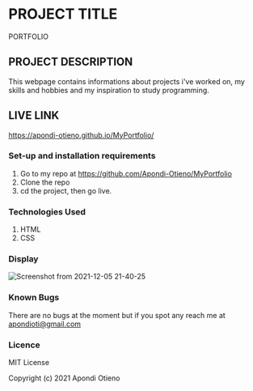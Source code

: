 # PROJECT TITLE
PORTFOLIO

## PROJECT DESCRIPTION
This webpage contains informations about projects i've worked on, my skills and hobbies and my inspiration to study programming.

## LIVE LINK 
https://apondi-otieno.github.io/MyPortfolio/

### Set-up and installation requirements

 1. Go to my repo at https://github.com/Apondi-Otieno/MyPortfolio
 2. Clone the repo
 3. cd the project, then go live.

### Technologies Used
 
 1. HTML
 2. CSS

### Display
![Screenshot from 2021-12-05 21-40-25](https://user-images.githubusercontent.com/93314840/144759284-682f382c-2d3c-495f-92eb-3312e46bd299.png)



### Known Bugs
There are no bugs at the moment but if you spot any reach me at apondioti@gmail.com

### Licence

MIT License

Copyright (c) 2021 Apondi Otieno
